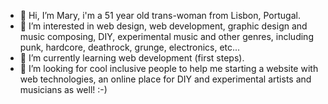 - 👋 Hi, I’m Mary, i'm a 51 year old trans-woman from Lisbon, Portugal.
- 👀 I’m interested in web design, web development, graphic design and music composing, DIY, experimental music and other genres, including punk, hardcore, deathrock, grunge, electronics, etc... 
- 🌱 I’m currently learning web development (first steps).
- 💞️ I’m looking for cool inclusive people to help me starting a website with web technologies, an online place for DIY and experimental artists and musicians as well! :-)

<!---
mabby1919/mabby1919 is a ✨ special ✨ repository because its `README.md` (this file) appears on your GitHub profile.
You can click the Preview link to take a look at your changes.
--->
